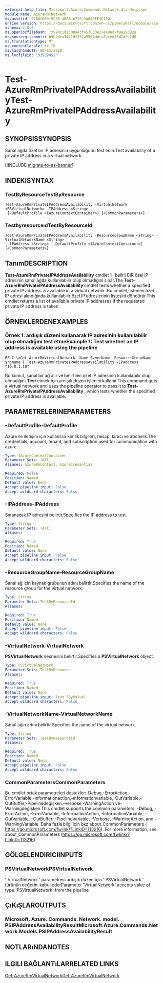 ```yaml
---
external help file: Microsoft.Azure.Commands.Network.dll-Help.xml
Module Name: AzureRM.Network
ms.assetid: 0780CB09-9C3B-468A-A718-3A646FE3D152
online version: https://docs.microsoft.com/en-us/powershell/module/azurerm.network/test-azurermprivateipaddressavailability
schema: 2.0.0
ms.openlocfilehash: 73924c1d1308a4cf457033e27e49ad7f9e19392e
ms.sourcegitcommit: b9b2dea3441d1532a5564ddca3dced45424fe2d6
ms.translationtype: MT
ms.contentlocale: tr-TR
ms.lasthandoff: 08/15/2020
ms.locfileid: "93939052"
---
```

# <span data-ttu-id="dc6a4-101">Test-AzureRmPrivateIPAddressAvailability</span><span class="sxs-lookup"><span data-stu-id="dc6a4-101">Test-AzureRmPrivateIPAddressAvailability</span></span>

## <span data-ttu-id="dc6a4-102">SYNOPSIS</span><span class="sxs-lookup"><span data-stu-id="dc6a4-102">SYNOPSIS</span></span>
<span data-ttu-id="dc6a4-103">Sanal ağda özel bir IP adresinin uygunluğunu test edin.</span><span class="sxs-lookup"><span data-stu-id="dc6a4-103">Test availability of a private IP address in a virtual network.</span></span>

[!INCLUDE [migrate-to-az-banner](../../includes/migrate-to-az-banner.md)]

## <span data-ttu-id="dc6a4-104">INDEKI</span><span class="sxs-lookup"><span data-stu-id="dc6a4-104">SYNTAX</span></span>

### <span data-ttu-id="dc6a4-105">TestByResource</span><span class="sxs-lookup"><span data-stu-id="dc6a4-105">TestByResource</span></span>
```
Test-AzureRmPrivateIPAddressAvailability -VirtualNetwork <PSVirtualNetwork> -IPAddress <String>
 [-DefaultProfile <IAzureContextContainer>] [<CommonParameters>]
```

### <span data-ttu-id="dc6a4-106">Testbyresourceıd</span><span class="sxs-lookup"><span data-stu-id="dc6a4-106">TestByResourceId</span></span>
```
Test-AzureRmPrivateIPAddressAvailability -ResourceGroupName <String> -VirtualNetworkName <String>
 -IPAddress <String> [-DefaultProfile <IAzureContextContainer>] [<CommonParameters>]
```

## <span data-ttu-id="dc6a4-107">Tanım</span><span class="sxs-lookup"><span data-stu-id="dc6a4-107">DESCRIPTION</span></span>
<span data-ttu-id="dc6a4-108">**Test-AzureRmPrivateIPAddressAvailability** cmdlet 'i, belirli BIR özel IP adresinin sanal ağda kullanılabilir olup olmadığını sınar.</span><span class="sxs-lookup"><span data-stu-id="dc6a4-108">The **Test-AzureRmPrivateIPAddressAvailability** cmdlet tests whether a specified private IP address is available in a virtual network.</span></span>
<span data-ttu-id="dc6a4-109">Bu cmdlet, istenen özel IP adresi alındığında kullanılabilir özel IP adreslerinin listesini döndürür.</span><span class="sxs-lookup"><span data-stu-id="dc6a4-109">This cmdlet returns a list of available private IP addresses if the requested private IP address is taken.</span></span>

## <span data-ttu-id="dc6a4-110">ÖRNEKLERDEN</span><span class="sxs-lookup"><span data-stu-id="dc6a4-110">EXAMPLES</span></span>

### <span data-ttu-id="dc6a4-111">Örnek 1: ardışık düzeni kullanarak IP adresinin kullanılabilir olup olmadığını test etme</span><span class="sxs-lookup"><span data-stu-id="dc6a4-111">Example 1: Test whether an IP address is available using the pipeline</span></span>
```
PS C:\>Get-AzureRmVirtualNetwork -Name $vnetName -ResourceGroupName $rgname | Test-AzureRmPrivateIPAddressAvailability -IPAddress "10.0.1.10"
```

<span data-ttu-id="dc6a4-112">Bu komut, sanal bir ağ alır ve belirtilen özel IP adresinin kullanılabilir olup olmadığını **Test** etmek için ardışık düzen işlecini kullanır.</span><span class="sxs-lookup"><span data-stu-id="dc6a4-112">This command gets a virtual network and uses the pipeline operator to pass it to **Test-AzureRmPrivateIPAddressAvailability** , which tests whether the specified private IP address is available.</span></span>

## <span data-ttu-id="dc6a4-113">PARAMETRELERINE</span><span class="sxs-lookup"><span data-stu-id="dc6a4-113">PARAMETERS</span></span>

### <span data-ttu-id="dc6a4-114">-DefaultProfile</span><span class="sxs-lookup"><span data-stu-id="dc6a4-114">-DefaultProfile</span></span>
<span data-ttu-id="dc6a4-115">Azure ile iletişim için kullanılan kimlik bilgileri, hesap, kiracı ve abonelik.</span><span class="sxs-lookup"><span data-stu-id="dc6a4-115">The credentials, account, tenant, and subscription used for communication with azure.</span></span>

```yaml
Type: IAzureContextContainer
Parameter Sets: (All)
Aliases: AzureRmContext, AzureCredential

Required: False
Position: Named
Default value: None
Accept pipeline input: False
Accept wildcard characters: False
```

### <span data-ttu-id="dc6a4-116">-IPAddress</span><span class="sxs-lookup"><span data-stu-id="dc6a4-116">-IPAddress</span></span>
<span data-ttu-id="dc6a4-117">Sınanacak IP adresini belirtir.</span><span class="sxs-lookup"><span data-stu-id="dc6a4-117">Specifies the IP address to test.</span></span>

```yaml
Type: String
Parameter Sets: (All)
Aliases: 

Required: True
Position: Named
Default value: None
Accept pipeline input: False
Accept wildcard characters: False
```

### <span data-ttu-id="dc6a4-118">-ResourceGroupName</span><span class="sxs-lookup"><span data-stu-id="dc6a4-118">-ResourceGroupName</span></span>
<span data-ttu-id="dc6a4-119">Sanal ağ için kaynak grubunun adını belirtir.</span><span class="sxs-lookup"><span data-stu-id="dc6a4-119">Specifies the name of the resource group for the virtual network.</span></span>

```yaml
Type: String
Parameter Sets: TestByResourceId
Aliases: 

Required: True
Position: Named
Default value: None
Accept pipeline input: False
Accept wildcard characters: False
```

### <span data-ttu-id="dc6a4-120">-VirtualNetwork</span><span class="sxs-lookup"><span data-stu-id="dc6a4-120">-VirtualNetwork</span></span>
<span data-ttu-id="dc6a4-121">**PSVirtualNetwork** nesnesini belirtir.</span><span class="sxs-lookup"><span data-stu-id="dc6a4-121">Specifies a **PSVirtualNetwork** object.</span></span>

```yaml
Type: PSVirtualNetwork
Parameter Sets: TestByResource
Aliases: 

Required: True
Position: Named
Default value: None
Accept pipeline input: True (ByValue)
Accept wildcard characters: False
```

### <span data-ttu-id="dc6a4-122">-VirtualNetworkName</span><span class="sxs-lookup"><span data-stu-id="dc6a4-122">-VirtualNetworkName</span></span>
<span data-ttu-id="dc6a4-123">Sanal ağın adını belirtir.</span><span class="sxs-lookup"><span data-stu-id="dc6a4-123">Specifies the name of the virtual network.</span></span>

```yaml
Type: String
Parameter Sets: TestByResourceId
Aliases: 

Required: True
Position: Named
Default value: None
Accept pipeline input: False
Accept wildcard characters: False
```

### <span data-ttu-id="dc6a4-124">CommonParameters</span><span class="sxs-lookup"><span data-stu-id="dc6a4-124">CommonParameters</span></span>
<span data-ttu-id="dc6a4-125">Bu cmdlet ortak parametreleri destekler:-Debug,-ErrorAction,-ErrorVariable,-ınformationaction,-ınformationvariable,-OutVariable,-OutBuffer,-Pipelinedeğişken,-verbose,-WarningAction ve-Warningdeğişken.</span><span class="sxs-lookup"><span data-stu-id="dc6a4-125">This cmdlet supports the common parameters: -Debug, -ErrorAction, -ErrorVariable, -InformationAction, -InformationVariable, -OutVariable, -OutBuffer, -PipelineVariable, -Verbose, -WarningAction, and -WarningVariable.</span></span> <span data-ttu-id="dc6a4-126">Daha fazla bilgi için bkz about_CommonParameters ( https://go.microsoft.com/fwlink/?LinkID=113216) .</span><span class="sxs-lookup"><span data-stu-id="dc6a4-126">For more information, see about_CommonParameters (https://go.microsoft.com/fwlink/?LinkID=113216).</span></span>

## <span data-ttu-id="dc6a4-127">GÖLGELENDIRICI</span><span class="sxs-lookup"><span data-stu-id="dc6a4-127">INPUTS</span></span>

### <span data-ttu-id="dc6a4-128">PSVirtualNetwork</span><span class="sxs-lookup"><span data-stu-id="dc6a4-128">PSVirtualNetwork</span></span>
<span data-ttu-id="dc6a4-129">' VirtualNetwork ' parametresi ardışık düzen için ' PSVirtualNetwork ' türünün değerini kabul eder</span><span class="sxs-lookup"><span data-stu-id="dc6a4-129">Parameter 'VirtualNetwork' accepts value of type 'PSVirtualNetwork' from the pipeline</span></span>

## <span data-ttu-id="dc6a4-130">ÇıKıŞLAR</span><span class="sxs-lookup"><span data-stu-id="dc6a4-130">OUTPUTS</span></span>

### <span data-ttu-id="dc6a4-131">Microsoft. Azure. Commands. Network. model. PSIPAddressAvailabilityResult</span><span class="sxs-lookup"><span data-stu-id="dc6a4-131">Microsoft.Azure.Commands.Network.Models.PSIPAddressAvailabilityResult</span></span>

## <span data-ttu-id="dc6a4-132">NOTLARıNDA</span><span class="sxs-lookup"><span data-stu-id="dc6a4-132">NOTES</span></span>

## <span data-ttu-id="dc6a4-133">ILGILI BAĞLANTıLAR</span><span class="sxs-lookup"><span data-stu-id="dc6a4-133">RELATED LINKS</span></span>

[<span data-ttu-id="dc6a4-134">Get-AzureRmVirtualNetwork</span><span class="sxs-lookup"><span data-stu-id="dc6a4-134">Get-AzureRmVirtualNetwork</span></span>](./Get-AzureRmVirtualNetwork.md)


